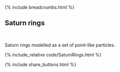 {% include breadcrumbs.html %}

## Saturn rings
<div class="header_line"><br/></div>

Saturn rings modelled as a set of point-like particles.

{% include_relative code/SaturnRings.html %}

<p style="clear:both;"></p>

{% include share_buttons.html %}